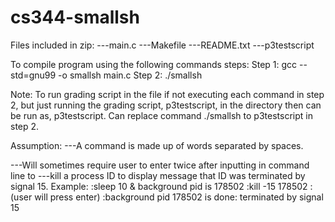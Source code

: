 # cs344-smallsh
Files included in zip:
---main.c
---Makefile
---README.txt
---p3testscript

To compile program using the following commands steps:
Step 1: gcc --std=gnu99 -o smallsh main.c 
Step 2: ./smallsh

Note: To run grading script in the file if not executing each command in step 2, 
but just running the grading script, p3testscript, in the directory then can be 
run as, p3testscript. Can replace command ./smallsh to p3testscript in step 2.

Assumption:
---A command is made up of words separated by spaces. 

---Will sometimes require user to enter twice after inputting in command line to
---kill a process ID to display message that ID was terminated by signal 15.
Example:
:sleep 10 &
background pid is 178502
:kill -15 178502
:(user will press enter)
:background pid 178502 is done: terminated by signal 15
